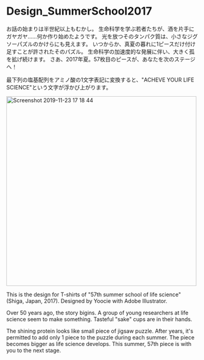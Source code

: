 # Design_SummerSchool2017

お話の始まりは半世紀以上もむかし。
生命科学を学ぶ若者たちが、酒を片手にガヤガヤ……何か作り始めたようです。
光を放つそのタンパク質は、小さなジグソーパズルのかけらにも見えます。
いつからか、真夏の暮れに1ピースだけ付け足すことが許されたそのパズル。
生命科学の加速度的な発展に伴い、大きく孤を拡げ続けます。
さあ、2017年夏。57枚目のピースが、あなたを次のステージへ！ 

最下列の塩基配列をアミノ酸の1文字表記に変換すると、"ACHEVE YOUR LIFE SCIENCE"という文字が浮かび上がります。

<img width="499" alt="Screenshot 2019-11-23 17 18 44" src="https://user-images.githubusercontent.com/50050131/69475825-574d3080-0e15-11ea-84c0-bd91e2e2369d.png">


This is the design for T-shirts of  "57th summer school of life science"(Shiga, Japan, 2017). Designed by Yoocie with Adobe Illustrator. 

Over 50 years ago, the story bigins.
A group of young researchers at life science seem to make something.
Tasteful "sake" cups are in their hands.

The shining protein looks like small piece of jigsaw puzzle.
After years, it's permitted to add only 1 piece to the puzzle during each summer.
The piece becomes bigger as life science develops.
This summer, 57th piece is with you to the next stage.


